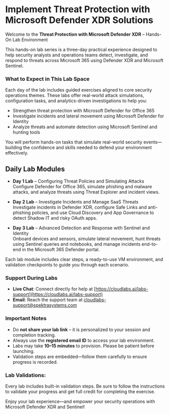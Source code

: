 # Implement Threat Protection with Microsoft Defender XDR Solutions

Welcome to the **Threat Protection with Microsoft Defender XDR** – Hands-On Lab Environment

This hands-on lab series is a three-day practical experience designed to help security analysts and operations teams detect, investigate, and respond to threats across Microsoft 365 using Defender XDR and Microsoft Sentinel.

### What to Expect in This Lab Space
Each day of the lab includes guided exercises aligned to core security operations themes. These labs offer real-world attack simulations, configuration tasks, and analytics-driven investigations to help you:

- Strengthen threat protection with Microsoft Defender for Office 365
- Investigate incidents and lateral movement using Microsoft Defender for Identity
- Analyze threats and automate detection using Microsoft Sentinel and hunting tools

You will perform hands-on tasks that simulate real-world security events—building the confidence and skills needed to defend your environment effectively.

## Daily Lab Modules

- **Day 1 Lab** – Configuring Threat Policies and Simulating Attacks  
  Configure Defender for Office 365, simulate phishing and malware attacks, and analyze threats using Threat Explorer and incident views.

- **Day 2 Lab** – Investigate Incidents and Manage SaaS Threats  
  Investigate incidents in Defender XDR, configure Safe Links and anti-phishing policies, and use Cloud Discovery and App Governance to detect Shadow IT and risky OAuth apps.

- **Day 3 Lab** – Advanced Detection and Response with Sentinel and Identity  
  Onboard devices and sensors, simulate lateral movement, hunt threats using Sentinel queries and notebooks, and manage incidents end-to-end in the Microsoft 365 Defender portal.

Each lab module includes clear steps, a ready-to-use VM environment, and validation checkpoints to guide you through each scenario.

### Support During Labs

- **Live Chat**: Connect directly for help at [https://cloudlabs.ai/labs-support](https://cloudlabs.ai/labs-support)
- **Email**: Reach the support team at cloudlabs-support@spektrasystems.com

### Important Notes

- Do **not share your lab link** – it is personalized to your session and completion tracking.
- Always use the **registered email ID** to access your lab environment.
- Labs may take **10–15 minutes** to provision. Please be patient before launching.
- Validation steps are embedded—follow them carefully to ensure progress is recorded.

### Lab Validations:

Every lab includes built-in validation steps. Be sure to follow the instructions to validate your progress and get full credit for completing the exercise.

Enjoy your lab experience—and empower your security operations with Microsoft Defender XDR and Sentinel!
